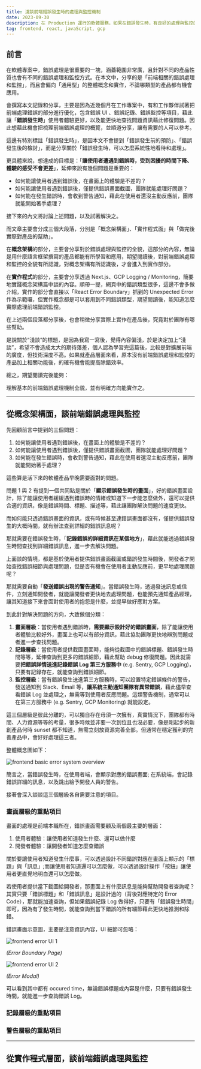 ```yaml
---
title: 淺談前端錯誤發生時的處理與監控機制
date: 2023-09-30
description: 在 Production 運行的軟體服務，如果在錯誤發生時，有良好的處理與監控的機制，就能更快速地查找問題並且修復完成，藉此讓使用者受到困擾的時間下降、體驗更佳。軟體中的錯誤處理範圍涵蓋很大，本文主要是分享關於「錯誤發生時，前端有什麼基本的機制去處理」，包含「錯誤畫面的顯示(UI)」、「錯誤資訊的記錄(Log)」、「錯誤警告的通知(Alert)」等。
tag: frontend, react, javaScript, gcp
---
```


## 前言

在軟體專案中，錯誤處理是很重要的一塊，涵蓋範圍非常廣，且針對不同的產品性質也會有不同的錯誤處理和監控方式。在本文中，分享的是「前端相關的錯誤處理和監控」，而且會偏向「通用型」的整體概念和實作，不論哪類型的產品都有機會應用。

會撰寫本文記錄和分享，主要是因為近幾個月在工作專案中，有和工作夥伴試著把前端處理錯誤的部分進行優化，包含錯誤 UI 、錯誤記錄、錯誤監控等項目，藉此讓「**錯誤發生時**」使用者體驗更好，以及能更快地查找問題資訊藉此修復問題。因此想藉此機會把梳理前端錯誤處理的概覽，並順道分享，讓有需要的人可以參考。

這邊有特別標註「錯誤發生時」，是因本文不會提到「錯誤發生前的預防」、「錯誤發生後的檢討」，而是分享關於「錯誤發生時，可以怎麼系統性地看待和處理」。

更具體來說，想達成的目標是：「**讓使用者遭遇到錯誤時，受到困擾的時間下降、體驗的感受不會更差**」，延伸來說有幾個問題是重要的：

- 如何能讓使用者遇到錯誤後，在畫面上的體驗是不差的？
- 如何能讓使用者遇到錯誤後，僅提供錯誤畫面截圖，團隊就能處理好問題？
- 如何能在發生錯誤時，會收到警告通知，藉此在使用者還沒主動反應前，團隊就能開始著手處理？

接下來的內文將討論上述問題，以及試著解決之。

而文章主要會分成三個大段落，分別是「概念架構面」、「實作程式面」與「做完後實際對產品的幫助」。

在**概念架構**的部分，主要會分享對於錯誤處理與監控的全貌，這部分的內容，無論是用什麼語言框架撰寫的產品都能有所學習和應用，期望閱讀後，對前端錯誤處理和監控的全貌有所認識，對概念架構有所認識後，才會進入到實作部分。

在**實作程式**的部分，主要會分享透過 Next.js、GCP Logging / Monitoring，簡要地實踐概念架構篇中談的內容。順帶一提，網頁中的錯誤類型很多，這邊不會多做介紹，實作的部分會直接以「React Error Boundary」抓到的 Unexpected Error 作為示範囉，但實作概念都是可以套用到不同錯誤類型，期望閱讀後，能知道怎麼實際處理前端錯誤監控。

在上述兩個段落都分享後，也會稍微分享實際上實作在產品後，究竟對於團隊有哪些幫助。

是說關於“淺談”的標題，是因為我寫一寫後，覺得內容偏淺，於是決定加上“淺談”，希望不會造成太大的期待落差，個人認為學習完這篇後，比較是對擴展前端的廣度，但技術深度不高。如果就產品層面來看，原本沒有前端錯誤處理和監控的產品加上相關功能後，的確有機會能提高除錯效率。

總之，期望閱讀完後能夠：

理解基本的前端錯誤處理機制全貌，並有明確方向能實作之。

---

## 從概念架構面，談前端錯誤處理與監控

先回顧前言中提到的三個問題：

1. 如何能讓使用者遇到錯誤後，在畫面上的體驗是不差的？
2. 如何能讓使用者遇到錯誤後，僅提供錯誤畫面截圖，團隊就能處理好問題？
3. 如何能在發生錯誤時，會收到警告通知，藉此在使用者還沒主動反應前，團隊就能開始著手處理？

這些算是活下來的軟體產品早晚需要面對的問題。

問題 1 與 2 有提到一個共同點是關於「**顯示錯誤發生時的畫面**」，好的錯誤畫面設計，除了能讓使用者緩緩遇到錯誤時的情緒或知道下一步能怎麼做外，還可以提供合適的資訊，像是錯誤時間、標題、描述等，藉此讓團隊解決問題的速度更快。

而如何能只透過錯誤畫面的資訊，或有時候甚至連錯誤畫面都沒有，僅提供錯誤發生的大概時間，就有辦法查到詳細的錯誤訊息呢？

那就需要在錯誤發生時，「**記錄錯誤的詳細資訊在某個地方**」，藉此就能透過錯誤發生時間查找到詳細錯誤訊息，進一步去解決問題。

上面談的情境，都是基於使用者提供錯誤畫面截圖或錯誤發生時間後，開發者才開始查找錯誤細節與處理問題，但是否有機會在使用者主動反應前，更早地處理問題呢？

那就需要自動「**發送錯誤出現的警告通知**」。當錯誤發生時，透過發送訊息或信件，立刻通知開發者，就能讓開發者更快地去處理問題，也能預先通知產品經理，讓其知道接下來會面對使用者的抱怨是什麼，並提早做好應對方案。

到此針對解決問題的方向，大致做個分類：
 
1. **畫面層級**：當使用者遇到錯誤時，**需要顯示設計好的錯誤畫面**，除了能讓使用者體驗比較好外，畫面上也可以有部分資訊，藉此協助團隊更快地辨別問題或者進一步查找問題。
2. **記錄層級**：當使用者提供截圖畫面時，能夠從截圖中的錯誤標題、錯誤發生時間等等，延伸查詢到更多的錯誤細節，藉此幫助 debug 修復問題。因此就需要**把錯誤詳情送進記錄錯誤 Log 第三方服務中** (e.g. Sentry, GCP Logging)，只要有記錄存在，就能查詢到錯誤細節。
3. **監控層級**：當有錯誤發生送進第三方服務時，可以設置特定錯誤條件的警告，發送通知到 Slack、Email 等，**讓系統主動通知團隊有異常錯誤**，藉此儘早查看錯誤 Log 並處理之，無需等到使用者反應問題。這類警告機制，通常可以在第三方服務中 (e.g. Sentry, GCP Monitoring) 就能設定。

這三個層級是彼此分離的，可以獨自存在毋須一次擁有，真實情況下，團隊都有時間、人力資源等等的考量，很多時候並非要一次到位且也沒必要，像是剛起步的新創產品何時 sunset 都不知道，無需立刻放資源完善全部。但通常在穩定獲利的完善產品中，會好好處理這三者。

整體概念圖如下：

![frontend basic error system overview](/images/articles/frontend-basic-error-system/01.png)

簡言之，當錯誤發生時，在使用者端，會顯示對應的錯誤畫面; 在系統端，會記錄錯誤詳細的訊息，以及跳出給予開發人員的警告。

接著會深入談談這三個層級各自需要注意的項目。

### 畫面層級的重點項目

畫面的處理是前端本職所在，錯誤畫面需要顧及兩個最主要的層面：

1. 使用者體驗：讓使用者知道發生什麼、還可以做什麼
2. 開發者體驗：讓開發者知道怎麼查錯誤

關於要讓使用者知道發生什麼事，可以透過設計不同錯誤對應在畫面上顯示的「標題」與「訊息」;而讓使用者知道還可以怎麼做，可以透過設計操作「按鈕」讓使用者更直覺地明白還可以怎麼做。

若使用者提供當下截圖給開發者，那畫面上有什麼訊息是能夠幫助開發者查詢呢？其實只要「錯誤標題」和「錯誤訊息」是設計過的（背後對應特定的 Error Code），那就能加速查詢，但如果錯誤紀錄 Log 做得好，只要有「錯誤發生時間」即可，因為有了發生時間，就能查詢到當下錯誤的所有細節藉此更快地推測和除錯。

錯誤畫面示意圖，主要是注意資訊內容，UI 細節可忽略：

![frontend error UI 1](/images/articles/frontend-basic-error-system/02.png)

*(Error Boundary Page)*

![frontend error UI 2](/images/articles/frontend-basic-error-system/03.png)

*(Error Modal)*

可以看到其中都有 occured time，無論錯誤標題或內容是什麼，只要有錯誤發生時間，就能進一步查詢錯誤 Log。





### 記錄層級的重點項目


### 警告層級的重點項目

---

## 從實作程式層面，談前端錯誤處理與監控